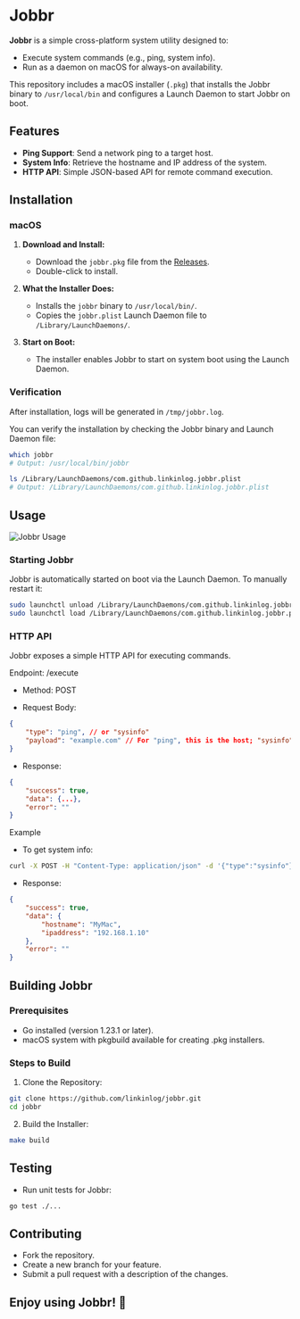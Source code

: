 # Jobbr

**Jobbr** is a simple cross-platform system utility designed to:
- Execute system commands (e.g., ping, system info).
- Run as a daemon on macOS for always-on availability.

This repository includes a macOS installer (`.pkg`) that installs the Jobbr binary to `/usr/local/bin` and configures a Launch Daemon to start Jobbr on boot.

## Features
- **Ping Support**: Send a network ping to a target host.
- **System Info**: Retrieve the hostname and IP address of the system.
- **HTTP API**: Simple JSON-based API for remote command execution.

## Installation

### macOS
1. **Download and Install:**
   - Download the `jobbr.pkg` file from the [Releases](https://github.com/linkinlog/jobbr/releases).
   - Double-click to install.

2. **What the Installer Does:**
   - Installs the `jobbr` binary to `/usr/local/bin/`.
   - Copies the `jobbr.plist` Launch Daemon file to `/Library/LaunchDaemons/`.

3. **Start on Boot:**
   - The installer enables Jobbr to start on system boot using the Launch Daemon.

### Verification
After installation, logs will be generated in `/tmp/jobbr.log`.

You can verify the installation by checking the Jobbr binary and Launch Daemon file:
```bash
which jobbr
# Output: /usr/local/bin/jobbr

ls /Library/LaunchDaemons/com.github.linkinlog.jobbr.plist
# Output: /Library/LaunchDaemons/com.github.linkinlog.jobbr.plist
```

## Usage
![Jobbr Usage](./docs/jobbr.gif)
### Starting Jobbr
Jobbr is automatically started on boot via the Launch Daemon. To manually restart it:

```bash
sudo launchctl unload /Library/LaunchDaemons/com.github.linkinlog.jobbr.plist
sudo launchctl load /Library/LaunchDaemons/com.github.linkinlog.jobbr.plist
```

### HTTP API
Jobbr exposes a simple HTTP API for executing commands.

Endpoint: /execute
- Method: POST

- Request Body:

```json
{
    "type": "ping", // or "sysinfo"
    "payload": "example.com" // For "ping", this is the host; "sysinfo" has no payload
}
```
- Response:

```json
{
    "success": true,
    "data": {...},
    "error": ""
}
```
Example
- To get system info:

```bash
curl -X POST -H "Content-Type: application/json" -d '{"type":"sysinfo"}' http://localhost:59152/execute
```
- Response:

```json
{
    "success": true,
    "data": {
        "hostname": "MyMac",
        "ipaddress": "192.168.1.10"
    },
    "error": ""
}
```
## Building Jobbr
### Prerequisites
- Go installed (version 1.23.1 or later).
- macOS system with pkgbuild available for creating .pkg installers.

### Steps to Build
1. Clone the Repository:

```bash
git clone https://github.com/linkinlog/jobbr.git
cd jobbr
```
2. Build the Installer:

```bash
make build
```

## Testing
- Run unit tests for Jobbr:
```bash
go test ./...
```
## Contributing
- Fork the repository.
- Create a new branch for your feature.
- Submit a pull request with a description of the changes.

## Enjoy using Jobbr! 🎉
